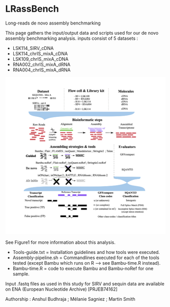 # LRassBench
Long-reads de novo assembly benchmarking

This page gathers the input/output data and scripts used for our de novo assembly benchmarking analysis.
inputs consist of 5 datasets :
  - LSK114_SIRV_cDNA
  - LSK114_chrIS_mixA_cDNA
  - LSK109_chrIS_mixA_cDNA
  - RNA002_chrIS_mixA_dRNA
  - RNA004_chrIS_mixA_dRNA

![Figure1-Methods](Figure1-Methods.png "Overview of study design")

See Figure1 for more information about this analysis.

- Tools-guide.txt = Installation guidelines and how tools were executed.
- Assembly-pipeline.sh = Commandlines executed for each of the tools tested (except Bambu which runs on R --> see Bambu-time.R instead).
- Bambu-time.R = code to execute Bambu and Bambu-noRef for one sample.

Input .fastq files as used in this study for SIRV and sequin data are available on ENA (European Nucleotide Archive) [PRJEB74162]


Authorship : Anshul Budhraja ; Mélanie Sagniez ; Martin Smith
